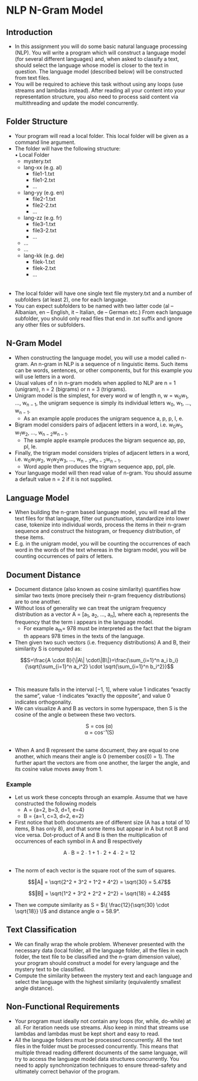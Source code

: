 # NLP N-Gram Model

## Introduction
- In this assignment you will do some basic natural language processing (NLP). You will write a program which will construct a language model (for several different languages) and, when asked to classify a text, should select the language whose model is closer to the text in question. The language model (described below) will be constructed from text files.
- You will be required to achieve this task without using any loops (use streams and lambdas instead). After reading all your content into your representation structure, you also need to process said content via multithreading and update the model concurrently.

## Folder Structure
- Your program will read a local folder. This local folder will be given as a command line argument.
- The folder will have the following structure:</br>
• Local Folder</br>
  - mystery.txt</br>
  - lang-xx (e.g. al)</br>
    - file1-1.txt</br>
    - file1-2.txt</br>
    - ...</br>
  - lang-yy (e.g. en)</br>
    - file2-1.txt</br>
    - file2-2.txt</br>
    - ...</br>
  - lang-zz (e.g. fr)</br>
    - file3-1.txt</br>
    - file3-2.txt</br>
    - ...</br>
  - ...</br>
  - ...</br>
  - lang-kk (e.g. de)</br>
    - filek-1.txt</br>
    - filek-2.txt</br>
    - ...</br>
</br></br>
- The local folder will have one single text file mystery.txt and a number of subfolders (at least 2), one for each language.
- You can expect subfolders to be named with two latter code (al – Albanian, en – English, it – Italian, de – German etc.) From each language subfolder, you should only read files that end in .txt suffix and ignore any other files or subfolders.

## N-Gram Model
- When constructing the language model, you will use a model called n-gram. An n-gram in NLP is a sequence of n linguistic items. Such items can be words, sentences, or other components, but for this example you will use letters in a word.
- Usual values of n in n-gram models when applied to NLP are n = 1 (unigram), n = 2 (bigrams) or n = 3 (trigrams).
- Unigram model is the simplest, for every word w of length n, w = w<sub>0</sub>w<sub>1</sub>, ..., w<sub>n − 1</sub>, the unigram sequence is simply its individual letters w<sub>0</sub>, w<sub>1</sub>, ..., w<sub>n − 1</sub>.
  - As an example apple produces the unigram sequence a, p, p, l, e.
- Bigram model considers pairs of adjacent letters in a word, i.e. w<sub>0</sub>w<sub>1</sub>, w<sub>1</sub>w<sub>2</sub>, ..., w<sub>n − 2</sub>w<sub>n − 1</sub>.
  - The sample apple example produces the bigram sequence ap, pp, pl, le.
- Finally, the trigram model considers triples of adjacent letters in a word, i.e. w<sub>0</sub>w<sub>1</sub>w<sub>2</sub>, w<sub>1</sub>w<sub>2</sub>w<sub>3</sub>, ..., w<sub>n − 3</sub>w<sub>n − 2</sub>w<sub>n − 1</sub>.
  - Word apple then produces the trigram sequence app, ppl, ple.
- Your language model will then read value of n-gram. You should assume a default value n = 2 if it is not supplied.

## Language Model
- When building the n-gram based language model, you will read all the text files for that language, filter out punctuation, standardize into lower case, tokenize into individual words, process the items in their n-gram sequence and construct the histogram, or frequency distribution, of these items.
- E.g. in the unigram model, you will be counting the occurrences of each word in the words of the text whereas in the bigram model, you will be counting occurrences of pairs of letters.

## Document Distance
- Document distance (also known as cosine similarity) quantifies how similar two texts (more precisely their n-gram frequency distributions) are to one another.
- Without loss of generality we can treat the unigram frequency distribution as a vector A = [a<sub>1</sub>, a<sub>2</sub>, ..., a<sub>n</sub>], where each a<sub>i</sub> represents the frequency that the term i appears in the language model.
  - For example a<sub>th</sub>= 978 must be interpreted as the fact that the bigram th appears 978 times in the texts of the language.
- Then given two such vectors (i.e. frequency distributions) A and B, their similarity S is computed as:
```math
S=\frac{A \cdot B}{\|A\| \cdot\|B\|}=\frac{\sum_{i=1}^n a_i b_i}{\sqrt{\sum_{i=1}^n a_i^2} \cdot \sqrt{\sum_{i=1}^n b_i^2}}
```
</br>

- This measure falls in the interval [−1, 1], where value 1 indicates “exactly the same”, value -1 indicates “exactly the opposite”, and value 0 indicates orthogonality.
- We can visualize A and B as vectors in some hyperspace, then S is the cosine of the angle α between these two vectors.
<div align="center">
S = cos (α)</br>
α = cos⁻¹(S)
</div>
</br>

- When A and B represent the same document, they are equal to one another, which means their angle is 0 (remember cos(0) = 1). The further apart the vectors are from one another, the larger the angle, and its cosine value moves away from 1.

### Example

- Let us work these concepts through an example. Assume that we have constructed the following models
  - A = {a=2, b=3, d=1, e=4}
  - B = {a=1, c=3, d=2, e=2}
- First notice that both documents are of different size (A has a total of 10 items, B has only 8), and that some items but appear in A but not B and vice versa. Dot-product of A and B is then the multiplication of occurrences of each symbol in A and B respectively
<div align="center">
A ∙ B = 2 ∙ 1 + 1 ∙ 2 + 4 ∙ 2 = 12
</div>
</br>

- The norm of each vector is the square root of the sum of squares.</br>
```math
‖A‖ = \sqrt{2^2 + 3^2 + 1^2 + 4^2} = \sqrt{30} = 5.47
```
```math
‖B‖ = \sqrt{1^2 + 3^2 + 2^2 + 2^2} = \sqrt{18} = 4.24
```

- Then we compute similarity as S = $\( \frac{12}{\sqrt{30} \cdot \sqrt{18}} \)$ and distance angle α = 58.9°.

## Text Classification
- We can finally wrap the whole problem. Whenever presented with the necessary data (local folder, all the language folder, all the files in each folder, the text file to be classified and the n-gram dimension value), your program should construct a model for every language and the mystery text to be classified.
- Compute the similarity between the mystery text and each language and select the language with the highest similarity (equivalently smallest angle distance).

## Non-Functional Requirements
- Your program must ideally not contain any loops (for, while, do-while) at all. For iteration needs use streams. Also keep in mind that streams use lambdas and lambdas must be kept short and easy to read.
- All the language folders must be processed concurrently. All the text files in the folder must be processed concurrently. This means that multiple thread reading different documents of the same language, will try to access the language model data structures concurrently. You need to apply synchronization techniques to ensure thread-safety and ultimately correct behavior of the program.
